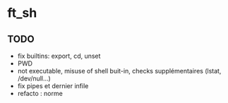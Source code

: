 # ft_sh

## TODO

- fix builtins: export, cd, unset
- PWD
- not executable, misuse of shell buit-in, checks supplémentaires (lstat, /dev/null...)
- fix pipes et dernier infile
- refacto : norme
